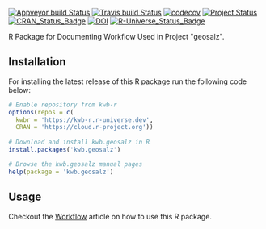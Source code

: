 [![Appveyor build Status](https://ci.appveyor.com/api/projects/status/hq86yd3s3xi0t371/branch/master?svg=true)](https://ci.appveyor.com/project/KWB-R/kwb-geosalz/branch/master)
[![Travis build Status](https://travis-ci.org/KWB-R/kwb.geosalz.svg?branch=master)](https://travis-ci.org/KWB-R/kwb.geosalz)
[![codecov](https://codecov.io/github/KWB-R/kwb.geosalz/branch/master/graphs/badge.svg)](https://codecov.io/github/KWB-R/kwb.geosalz)
[![Project Status](https://img.shields.io/badge/lifecycle-experimental-orange.svg)](https://www.tidyverse.org/lifecycle/#experimental)
[![CRAN_Status_Badge](https://www.r-pkg.org/badges/version/kwb.geosalz)]()
[![DOI](https://zenodo.org/badge/DOI/10.5281/zenodo.2563870.svg)](https://doi.org/10.5281/zenodo.2563870)
[![R-Universe_Status_Badge](https://kwb-r.r-universe.dev/badges/kwb.geosalz)](https://kwb-r.r-universe.dev/)

R Package for Documenting Workflow Used in Project "geosalz".

## Installation

For installing the latest release of this R package run the following code below:

```r
# Enable repository from kwb-r
options(repos = c(
  kwbr = 'https://kwb-r.r-universe.dev',
  CRAN = 'https://cloud.r-project.org'))
  
# Download and install kwb.geosalz in R
install.packages('kwb.geosalz')

# Browse the kwb.geosalz manual pages
help(package = 'kwb.geosalz')
```
## Usage 

Checkout the [Workflow](articles/workflow.html) article on how to use this R package.
